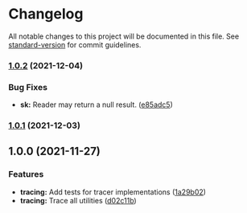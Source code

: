 # Changelog

All notable changes to this project will be documented in this file. See [standard-version](https://github.com/conventional-changelog/standard-version) for commit guidelines.

### [1.0.2](https://github.com/myprysm/myprysm-dotnet-commons/compare/v1.0.1...v1.0.2) (2021-12-04)


### Bug Fixes

* **sk:** Reader may return a null result. ([e85adc5](https://github.com/myprysm/myprysm-dotnet-commons/commit/e85adc5f757f6e87c52b3247ead395eb90dbba9f))

### [1.0.1](https://github.com/myprysm/myprysm-dotnet-commons/compare/v1.0.0...v1.0.1) (2021-12-03)

## 1.0.0 (2021-11-27)


### Features

* **tracing:** Add tests for tracer implementations ([1a29b02](https://github.com/myprysm/myprysm-dotnet-commons/commit/1a29b0259783c8fc0e16cf9fac9113c5d5112be6))
* **tracing:** Trace all utilities ([d02c11b](https://github.com/myprysm/myprysm-dotnet-commons/commit/d02c11b89a5df7d12cc53473c9e421625966e25c))
